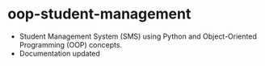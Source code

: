# oop-student-management
- Student Management System (SMS) using Python and Object-Oriented Programming (OOP) concepts.
- Documentation updated
